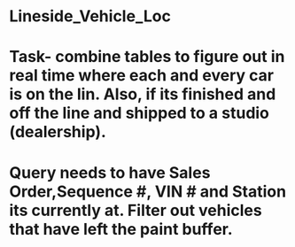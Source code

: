 # Lineside_Vehicle_Loc
# Task- combine tables to figure out in real time where each and every car is on the lin. Also, if its finished and off the line and shipped to a studio (dealership).
# Query needs to have Sales Order,Sequence #, VIN # and Station its currently at. Filter out vehicles that have left the paint buffer.
